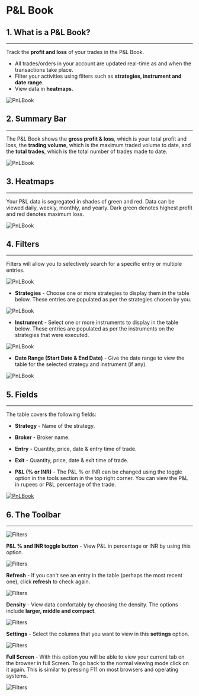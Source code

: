 # P&L Book

## 1. What is a P&L Book?
---

Track the **profit and loss** of your trades in the P&L Book.

* All trades/orders in your account are updated real-time as and when the transactions take place. 
* Filter your activities using filters such as **strategies, instrument and date range**.
* View data in **heatmaps**.


![PnLBook](imgs/pnl.png)

## 2. Summary Bar
---

The P&L Book shows the **gross profit & loss**, which is your total profit and loss, the **trading volume**, which is the maximum traded volume to date, and the **total trades**, which is the total number of trades made to date.

![PnLBook](imgs/pnl1.png)

## 3. Heatmaps
---

Your P&L data is segregated in shades of green and red. Data can be viewed daily, weekly, monthly, and yearly. Dark green denotes highest profit and red denotes maximum loss.

![PnLBook](imgs/pnl2.png)

## 4. Filters
---

Filters will allow you to selectively search for a specific entry or multiple entries.

![PnLBook](imgs/pnl3.png)

* **Strategies** - Choose one or more strategies to display them in the table below. 
These entries are populated as per the strategies chosen by you.

![PnLBook](imgs/pnl4.png)

* **Instrument** - Select one or more instruments to display in the table below. 
These entries are populated as per the instruments on the strategies that were executed. 

![PnLBook](imgs/pnl5.png)

* **Date Range (Start Date & End Date)** - Give the date range to view the table for the selected  strategy and instrument (if any).

![PnLBook](imgs/pnl6.png)

## 5. Fields
---

The table covers the following fields:
 
* **Strategy** - Name of the strategy.

* **Broker** - Broker name.

* **Entry** - Quantity, price, date & entry time of trade.

* **Exit** - Quantity, price, date & exit time of trade.

* **P&L (% or INR)** - The P&L % or INR can be changed using the toggle option in the tools section in the top right corner. You can view the P&L in rupees or P&L percentage of the trade.


[ ![PnLBook](imgs/pnl7.png "Click to Enlarge or Ctrl+Click to open in a new Tab") ](imgs/pnl7.png)

## 6. The Toolbar
---

![Filters](imgs/toolbar1_pnl.png)

**P&L % and INR toggle button** - View P&L in percentage or INR by using this option. 

![Filters](imgs/toolbar2_pnl.png)

**Refresh** - If you can't see an entry in the table (perhaps the most recent one), click **refresh** to check again.

![Filters](imgs/toolbar3_pnl.png)

**Density** - View data comfortably by choosing the density. The options include **larger, middle and compact**. 

![Filters](imgs/toolbar4_pnl.png)

**Settings** - Select the columns that you want to view in this **settings** option.

![Filters](imgs/toolbar5_pnl.png)

**Full Screen** - With this option you will be able to view your current tab on the browser in full Screen. To go back to the normal viewing mode click on it again. This is similar to pressing F11 on most browsers and operating systems.

![Filters](imgs/toolbar6_pnl.png)

